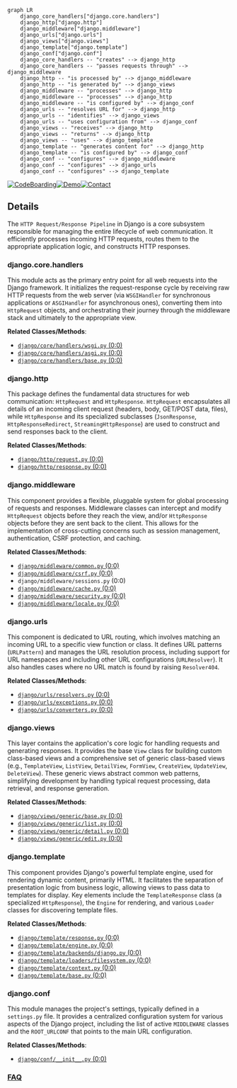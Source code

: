 ```mermaid
graph LR
    django_core_handlers["django.core.handlers"]
    django_http["django.http"]
    django_middleware["django.middleware"]
    django_urls["django.urls"]
    django_views["django.views"]
    django_template["django.template"]
    django_conf["django.conf"]
    django_core_handlers -- "creates" --> django_http
    django_core_handlers -- "passes requests through" --> django_middleware
    django_http -- "is processed by" --> django_middleware
    django_http -- "is generated by" --> django_views
    django_middleware -- "processes" --> django_http
    django_middleware -- "processes" --> django_http
    django_middleware -- "is configured by" --> django_conf
    django_urls -- "resolves URL for" --> django_http
    django_urls -- "identifies" --> django_views
    django_urls -- "uses configuration from" --> django_conf
    django_views -- "receives" --> django_http
    django_views -- "returns" --> django_http
    django_views -- "uses" --> django_template
    django_template -- "generates content for" --> django_http
    django_template -- "is configured by" --> django_conf
    django_conf -- "configures" --> django_middleware
    django_conf -- "configures" --> django_urls
    django_conf -- "configures" --> django_template
```

[![CodeBoarding](https://img.shields.io/badge/Generated%20by-CodeBoarding-9cf?style=flat-square)](https://github.com/CodeBoarding/GeneratedOnBoardings)[![Demo](https://img.shields.io/badge/Try%20our-Demo-blue?style=flat-square)](https://www.codeboarding.org/demo)[![Contact](https://img.shields.io/badge/Contact%20us%20-%20contact@codeboarding.org-lightgrey?style=flat-square)](mailto:contact@codeboarding.org)

## Details

The `HTTP Request/Response Pipeline` in Django is a core subsystem responsible for managing the entire lifecycle of web communication. It efficiently processes incoming HTTP requests, routes them to the appropriate application logic, and constructs HTTP responses.

### django.core.handlers
This module acts as the primary entry point for all web requests into the Django framework. It initializes the request-response cycle by receiving raw HTTP requests from the web server (via `WSGIHandler` for synchronous applications or `ASGIHandler` for asynchronous ones), converting them into `HttpRequest` objects, and orchestrating their journey through the middleware stack and ultimately to the appropriate view.


**Related Classes/Methods**:

- <a href="https://github.com/django/django/django/core/handlers/wsgi.py#L0-L0" target="_blank" rel="noopener noreferrer">`django/core/handlers/wsgi.py` (0:0)</a>
- <a href="https://github.com/django/django/django/core/handlers/asgi.py#L0-L0" target="_blank" rel="noopener noreferrer">`django/core/handlers/asgi.py` (0:0)</a>
- <a href="https://github.com/django/django/django/core/handlers/base.py#L0-L0" target="_blank" rel="noopener noreferrer">`django/core/handlers/base.py` (0:0)</a>


### django.http
This package defines the fundamental data structures for web communication: `HttpRequest` and `HttpResponse`. `HttpRequest` encapsulates all details of an incoming client request (headers, body, GET/POST data, files), while `HttpResponse` and its specialized subclasses (`JsonResponse`, `HttpResponseRedirect`, `StreamingHttpResponse`) are used to construct and send responses back to the client.


**Related Classes/Methods**:

- <a href="https://github.com/django/django/django/http/request.py#L0-L0" target="_blank" rel="noopener noreferrer">`django/http/request.py` (0:0)</a>
- <a href="https://github.com/django/django/django/http/response.py#L0-L0" target="_blank" rel="noopener noreferrer">`django/http/response.py` (0:0)</a>


### django.middleware
This component provides a flexible, pluggable system for global processing of requests and responses. Middleware classes can intercept and modify `HttpRequest` objects before they reach the view, and/or `HttpResponse` objects before they are sent back to the client. This allows for the implementation of cross-cutting concerns such as session management, authentication, CSRF protection, and caching.


**Related Classes/Methods**:

- <a href="https://github.com/django/django/django/middleware/common.py#L0-L0" target="_blank" rel="noopener noreferrer">`django/middleware/common.py` (0:0)</a>
- <a href="https://github.com/django/django/django/middleware/csrf.py#L0-L0" target="_blank" rel="noopener noreferrer">`django/middleware/csrf.py` (0:0)</a>
- `django/middleware/sessions.py` (0:0)
- <a href="https://github.com/django/django/django/middleware/cache.py#L0-L0" target="_blank" rel="noopener noreferrer">`django/middleware/cache.py` (0:0)</a>
- <a href="https://github.com/django/django/django/middleware/security.py#L0-L0" target="_blank" rel="noopener noreferrer">`django/middleware/security.py` (0:0)</a>
- <a href="https://github.com/django/django/django/middleware/locale.py#L0-L0" target="_blank" rel="noopener noreferrer">`django/middleware/locale.py` (0:0)</a>


### django.urls
This component is dedicated to URL routing, which involves matching an incoming URL to a specific view function or class. It defines URL patterns (`URLPattern`) and manages the URL resolution process, including support for URL namespaces and including other URL configurations (`URLResolver`). It also handles cases where no URL match is found by raising `Resolver404`.


**Related Classes/Methods**:

- <a href="https://github.com/django/django/django/urls/resolvers.py#L0-L0" target="_blank" rel="noopener noreferrer">`django/urls/resolvers.py` (0:0)</a>
- <a href="https://github.com/django/django/django/urls/exceptions.py#L0-L0" target="_blank" rel="noopener noreferrer">`django/urls/exceptions.py` (0:0)</a>
- <a href="https://github.com/django/django/django/urls/converters.py#L0-L0" target="_blank" rel="noopener noreferrer">`django/urls/converters.py` (0:0)</a>


### django.views
This layer contains the application's core logic for handling requests and generating responses. It provides the base `View` class for building custom class-based views and a comprehensive set of generic class-based views (e.g., `TemplateView`, `ListView`, `DetailView`, `FormView`, `CreateView`, `UpdateView`, `DeleteView`). These generic views abstract common web patterns, simplifying development by handling typical request processing, data retrieval, and response generation.


**Related Classes/Methods**:

- <a href="https://github.com/django/django/django/views/generic/base.py#L0-L0" target="_blank" rel="noopener noreferrer">`django/views/generic/base.py` (0:0)</a>
- <a href="https://github.com/django/django/django/views/generic/list.py#L0-L0" target="_blank" rel="noopener noreferrer">`django/views/generic/list.py` (0:0)</a>
- <a href="https://github.com/django/django/django/views/generic/detail.py#L0-L0" target="_blank" rel="noopener noreferrer">`django/views/generic/detail.py` (0:0)</a>
- <a href="https://github.com/django/django/django/views/generic/edit.py#L0-L0" target="_blank" rel="noopener noreferrer">`django/views/generic/edit.py` (0:0)</a>


### django.template
This component provides Django's powerful template engine, used for rendering dynamic content, primarily HTML. It facilitates the separation of presentation logic from business logic, allowing views to pass data to templates for display. Key elements include the `TemplateResponse` class (a specialized `HttpResponse`), the `Engine` for rendering, and various `Loader` classes for discovering template files.


**Related Classes/Methods**:

- <a href="https://github.com/django/django/django/template/response.py#L0-L0" target="_blank" rel="noopener noreferrer">`django/template/response.py` (0:0)</a>
- <a href="https://github.com/django/django/django/template/engine.py#L0-L0" target="_blank" rel="noopener noreferrer">`django/template/engine.py` (0:0)</a>
- <a href="https://github.com/django/django/django/template/backends/django.py#L0-L0" target="_blank" rel="noopener noreferrer">`django/template/backends/django.py` (0:0)</a>
- <a href="https://github.com/django/django/django/template/loaders/filesystem.py#L0-L0" target="_blank" rel="noopener noreferrer">`django/template/loaders/filesystem.py` (0:0)</a>
- <a href="https://github.com/django/django/django/template/context.py#L0-L0" target="_blank" rel="noopener noreferrer">`django/template/context.py` (0:0)</a>
- <a href="https://github.com/django/django/django/template/base.py#L0-L0" target="_blank" rel="noopener noreferrer">`django/template/base.py` (0:0)</a>


### django.conf
This module manages the project's settings, typically defined in a `settings.py` file. It provides a centralized configuration system for various aspects of the Django project, including the list of active `MIDDLEWARE` classes and the `ROOT_URLCONF` that points to the main URL configuration.


**Related Classes/Methods**:

- <a href="https://github.com/django/django/django/conf/__init__.py#L0-L0" target="_blank" rel="noopener noreferrer">`django/conf/__init__.py` (0:0)</a>




### [FAQ](https://github.com/CodeBoarding/GeneratedOnBoardings/tree/main?tab=readme-ov-file#faq)